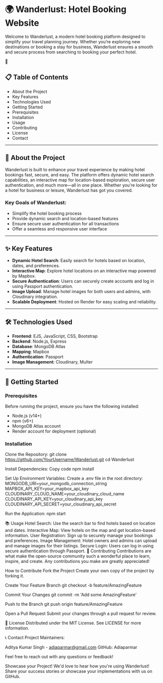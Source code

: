 # 🌍 Wanderlust: Hotel Booking Website

Welcome to Wanderlust, a modern hotel booking platform designed to simplify your travel planning journey. Whether you’re exploring new destinations or booking a stay for business, Wanderlust ensures a smooth and secure process from searching to booking your perfect hotel.

🚀

## 📋 Table of Contents
- About the Project
- Key Features
- Technologies Used
- Getting Started
- Prerequisites
- Installation
- Usage
- Contributing
- License
- Contact

---

## 📝 About the Project

Wanderlust is built to enhance your travel experience by making hotel bookings fast, secure, and easy. The platform offers dynamic hotel search capabilities, an interactive map for location-based exploration, secure user authentication, and much more—all in one place. Whether you’re looking for a hotel for business or leisure, Wanderlust has got you covered.

### Key Goals of Wanderlust:
- Simplify the hotel booking process
- Provide dynamic search and location-based features
- Ensure secure user authentication for all transactions
- Offer a seamless and responsive user interface

---

## ✨ Key Features

- **Dynamic Hotel Search**: Easily search for hotels based on location, dates, and preferences.
- **Interactive Map**: Explore hotel locations on an interactive map powered by Mapbox.
- **Secure Authentication**: Users can securely create accounts and log in using Passport authentication.
- **Image Upload**: Manage hotel images for both users and admins, with Cloudinary integration.
- **Scalable Deployment**: Hosted on Render for easy scaling and reliability.

---

## 🛠 Technologies Used

- **Frontend**: EJS, JavaScript, CSS, Bootstrap
- **Backend**: Node.js, Express
- **Database**: MongoDB Atlas
- **Mapping**: Mapbox
- **Authentication**: Passport
- **Image Management**: Cloudinary, Multer

---

## 🚀 Getting Started

### Prerequisites
Before running the project, ensure you have the following installed:

- Node.js (v14+)
- npm (v6+)
- MongoDB Atlas account
- Render account for deployment (optional)

### Installation

Clone the Repository:
git clone https://github.com/YourUsername/Wanderlust.git
cd Wanderlust

Install Dependencies:
Copy code
npm install

Set Up Environment Variables: Create a .env file in the root directory:
MONGODB_URI=your_mongodb_connection_string
MAPBOX_API_KEY=your_mapbox_api_key
CLOUDINARY_CLOUD_NAME=your_cloudinary_cloud_name
CLOUDINARY_API_KEY=your_cloudinary_api_key
CLOUDINARY_API_SECRET=your_cloudinary_api_secret

Run the Application:
npm start


📚 Usage
Hotel Search: Use the search bar to find hotels based on location and dates.
Interactive Map: View hotels on the map and get location-based information.
User Registration: Sign up to securely manage your bookings and preferences.
Image Management: Hotel owners and admins can upload and manage images for their listings.
Secure Login: Users can log in using secure authentication through Passport.
🤝 Contributing
Contributions are what make the open-source community such a wonderful place to learn, inspire, and create. Any contributions you make are greatly appreciated!

How to Contribute
Fork the Project
Create your own copy of the project by forking it.

Create Your Feature Branch
git checkout -b feature/AmazingFeature

Commit Your Changes
git commit -m 'Add some AmazingFeature'

Push to the Branch
git push origin feature/AmazingFeature

Open a Pull Request
Submit your changes through a pull request for review.

📜 License
Distributed under the MIT License. See LICENSE for more information.

📞 Contact
Project Maintainers:


Aditya Kumar Singh - adiaparmar@gmail.com
GitHub: Adiaparmar

Feel free to reach out with any questions or feedback!

Showcase your Project!
We'd love to hear how you're using Wanderlust! Share your success stories or showcase your implementations with us on GitHub.
